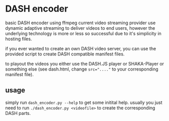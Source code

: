 # DASH encoder
basic DASH encoder using ffmpeg
current video streaming provider use dynamic adaptive streaming to deliver videos to end users, however the underlying technology is more or less so successful due to it's simplicity in hosting files.

if you ever wanted to create an own DASH video server, you can use the provided script to create DASH compatible manifest files.

to playout the videos you either use the DASH.JS player or SHAKA-Player or something else (see dash.html, change `src="...."` to your corresponding manifest file).

## usage

simply run `dash_encoder.py --help` to get some initital help.
usually you just need to run `./dash_encoder.py <videofile>` to create the corresponding DASH parts.

